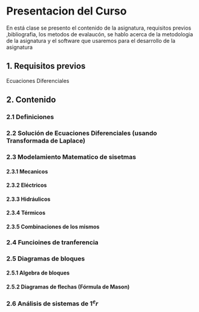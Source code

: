 # Presentacion del Curso 
En está clase se presento el contenido de la asignatura, requisitos previos ,bibliografia, los metodos de evalaucón, se hablo acerca de la metodologia de la asignatura y el software que usaremos para el desarrollo de la asignatura 
## 1. Requisitos previos 
Ecuaciones Diferenciales 
## 2. Contenido 
### 2.1 Definiciones 
### 2.2 Solución de Ecuaciones Diferenciales (usando Transformada de Laplace)
### 2.3 Modelamiento Matematico de sisetmas
#### 2.3.1 Mecanicos 
#### 2.3.2 Eléctricos 
#### 2.3.3 Hidráulicos
#### 2.3.4 Térmicos 
#### 2.3.5 Combinaciones de los mismos 
### 2.4 Funcioines de tranferencia 
### 2.5 Diagramas de bloques 
#### 2.5.1 Algebra de bloques 
#### 2.5.2 Diagramas de flechas (Fórmula de Mason)
### 2.6 Análisis de sistemas de $1^er$
